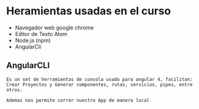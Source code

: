 # Heramientas usadas en el curso

*	Navegador web google chrome
*	Editor de Texto Atom
*	Node.js (npm)
*	AngularCli 

## AngularCLI 

	Es un set de herramientas de consola usado para angular 4, facilitan:
	Crear Proyectos y Generar componentes, rutas, servicios, pipes, entre otros.

	Ademas nos permite correr nuestro App de manera local